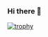 ### Hi there 👋
[![trophy](https://github-profile-trophy.vercel.app/?username=petkitonga&rank=SSS,SS,S,AAA,AA,A)](https://github.com/ryo-ma/github-profile-trophy)

<!--
**petkitonga/petkitonga** is a ✨ _special_ ✨ repository because its `README.md` (this file) appears on your GitHub profile.

Here are some ideas to get you started:

- 🔭 I’m currently working on ...
- 🌱 I’m currently learning ...
- 👯 I’m looking to collaborate on ...
- 🤔 I’m looking for help with ...
- 💬 Ask me about ...
- 📫 How to reach me: ...
- 😄 Pronouns: ...
- ⚡ Fun fact: ...
-->
